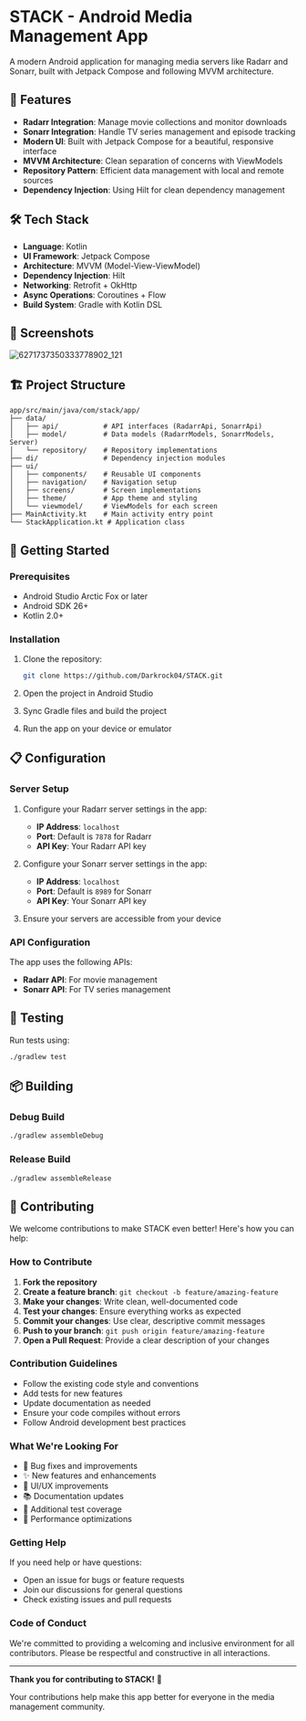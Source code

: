 # STACK - Android Media Management App

A modern Android application for managing media servers like Radarr and Sonarr, built with Jetpack Compose and following MVVM architecture.

## 🚀 Features

- **Radarr Integration**: Manage movie collections and monitor downloads
- **Sonarr Integration**: Handle TV series management and episode tracking
- **Modern UI**: Built with Jetpack Compose for a beautiful, responsive interface
- **MVVM Architecture**: Clean separation of concerns with ViewModels
- **Repository Pattern**: Efficient data management with local and remote sources
- **Dependency Injection**: Using Hilt for clean dependency management

## 🛠️ Tech Stack

- **Language**: Kotlin
- **UI Framework**: Jetpack Compose
- **Architecture**: MVVM (Model-View-ViewModel)
- **Dependency Injection**: Hilt
- **Networking**: Retrofit + OkHttp
- **Async Operations**: Coroutines + Flow
- **Build System**: Gradle with Kotlin DSL

## 📱 Screenshots

![6271737350333778902_121](https://github.com/user-attachments/assets/52febd57-6328-4633-89e3-246922825f52)


## 🏗️ Project Structure

```
app/src/main/java/com/stack/app/
├── data/
│   ├── api/           # API interfaces (RadarrApi, SonarrApi)
│   ├── model/         # Data models (RadarrModels, SonarrModels, Server)
│   └── repository/    # Repository implementations
├── di/                # Dependency injection modules
├── ui/
│   ├── components/    # Reusable UI components
│   ├── navigation/    # Navigation setup
│   ├── screens/       # Screen implementations
│   ├── theme/         # App theme and styling
│   └── viewmodel/     # ViewModels for each screen
├── MainActivity.kt    # Main activity entry point
└── StackApplication.kt # Application class
```

## 🚀 Getting Started

### Prerequisites

- Android Studio Arctic Fox or later
- Android SDK 26+
- Kotlin 2.0+

### Installation

1. Clone the repository:
   ```bash
   git clone https://github.com/Darkrock04/STACK.git
   ```

2. Open the project in Android Studio

3. Sync Gradle files and build the project

4. Run the app on your device or emulator

## 📋 Configuration

### Server Setup

1. Configure your Radarr server settings in the app:
   - **IP Address**: `localhost`
   - **Port**: Default is `7878` for Radarr
   - **API Key**: Your Radarr API key

2. Configure your Sonarr server settings in the app:
   - **IP Address**: `localhost`
   - **Port**: Default is `8989` for Sonarr
   - **API Key**: Your Sonarr API key

3. Ensure your servers are accessible from your device

### API Configuration

The app uses the following APIs:
- **Radarr API**: For movie management
- **Sonarr API**: For TV series management

## 🧪 Testing

Run tests using:
```bash
./gradlew test
```

## 📦 Building

### Debug Build
```bash
./gradlew assembleDebug
```

### Release Build
```bash
./gradlew assembleRelease
```

## 🤝 Contributing

We welcome contributions to make STACK even better! Here's how you can help:

### How to Contribute

1. **Fork the repository**
2. **Create a feature branch**: `git checkout -b feature/amazing-feature`
3. **Make your changes**: Write clean, well-documented code
4. **Test your changes**: Ensure everything works as expected
5. **Commit your changes**: Use clear, descriptive commit messages
6. **Push to your branch**: `git push origin feature/amazing-feature`
7. **Open a Pull Request**: Provide a clear description of your changes

### Contribution Guidelines

- Follow the existing code style and conventions
- Add tests for new features
- Update documentation as needed
- Ensure your code compiles without errors
- Follow Android development best practices

### What We're Looking For

- 🐛 Bug fixes and improvements
- ✨ New features and enhancements
- 📱 UI/UX improvements
- 📚 Documentation updates
- 🧪 Additional test coverage
- 🔧 Performance optimizations

### Getting Help

If you need help or have questions:
- Open an issue for bugs or feature requests
- Join our discussions for general questions
- Check existing issues and pull requests

### Code of Conduct

We're committed to providing a welcoming and inclusive environment for all contributors. Please be respectful and constructive in all interactions.

---

**Thank you for contributing to STACK!** 🎉

Your contributions help make this app better for everyone in the media management community.
